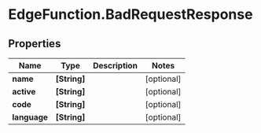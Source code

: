 # EdgeFunction.BadRequestResponse

## Properties

Name | Type | Description | Notes
------------ | ------------- | ------------- | -------------
**name** | **[String]** |  | [optional] 
**active** | **[String]** |  | [optional] 
**code** | **[String]** |  | [optional] 
**language** | **[String]** |  | [optional] 


